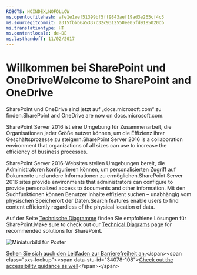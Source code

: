 ```yaml
---
ROBOTS: NOINDEX,NOFOLLOW
ms.openlocfilehash: afe1e1eef51399bf5ff9843aef19ad3e265cf4c3
ms.sourcegitcommit: a315fbbb6a5337c32c9312550ee05fd9185020db
ms.translationtype: HT
ms.contentlocale: de-DE
ms.lasthandoff: 11/02/2017
---
```

# <a name="welcome-to-sharepoint-and-onedrive"></a><span data-ttu-id="34078-101">Willkommen bei SharePoint und OneDrive</span><span class="sxs-lookup"><span data-stu-id="34078-101">Welcome to SharePoint and OneDrive</span></span>

<span data-ttu-id="34078-102">SharePoint und OneDrive sind jetzt auf „docs.microsoft.com“ zu finden.</span><span class="sxs-lookup"><span data-stu-id="34078-102">SharePoint and OneDrive are now on docs.microsoft.com.</span></span> 

<span data-ttu-id="34078-103">SharePoint Server 2016 ist eine Umgebung für Zusammenarbeit, die Organisationen jeder Größe nutzen können, um die Effizienz ihrer Geschäftsprozesse zu steigern.</span><span class="sxs-lookup"><span data-stu-id="34078-103">SharePoint Server 2016 is a collaboration environment that organizations of all sizes can use to increase the efficiency of business processes.</span></span> 

<span data-ttu-id="34078-104">SharePoint Server 2016-Websites stellen Umgebungen bereit, die Administratoren konfigurieren können, um personalisierten Zugriff auf Dokumente und andere Informationen zu ermöglichen.</span><span class="sxs-lookup"><span data-stu-id="34078-104">SharePoint Server 2016 sites provide environments that administrators can configure to provide personalized access to documents and other information.</span></span> <span data-ttu-id="34078-105">Mit den Suchfunktionen können Benutzer Inhalte effizient suchen – unabhängig vom physischen Speicherort der Daten.</span><span class="sxs-lookup"><span data-stu-id="34078-105">Search features enable users to find content efficiently regardless of the physical location of data.</span></span>

<span data-ttu-id="34078-106">Auf der Seite [Technische Diagramme](https://technet.microsoft.com/en-us/library/cc263199(v=office.16).aspx) finden Sie empfohlene Lösungen für SharePoint.</span><span class="sxs-lookup"><span data-stu-id="34078-106">Make sure to check out our [Technical Diagrams](https://technet.microsoft.com/en-us/library/cc263199(v=office.16).aspx) page for recommended solutions for SharePoint.</span></span>


![Miniaturbild für Poster](media/testfile.png)

<span data-ttu-id="34078-108">[Sehen Sie sich auch den Leitfaden zur Barrierefreiheit an.](https://technet.microsoft.com/en-us/library/mt790686(v=office.16).aspx)</span><span class="sxs-lookup"><span data-stu-id="34078-108">[Check out the accessibility guidance as well](https://technet.microsoft.com/en-us/library/mt790686(v=office.16).aspx)</span></span>
